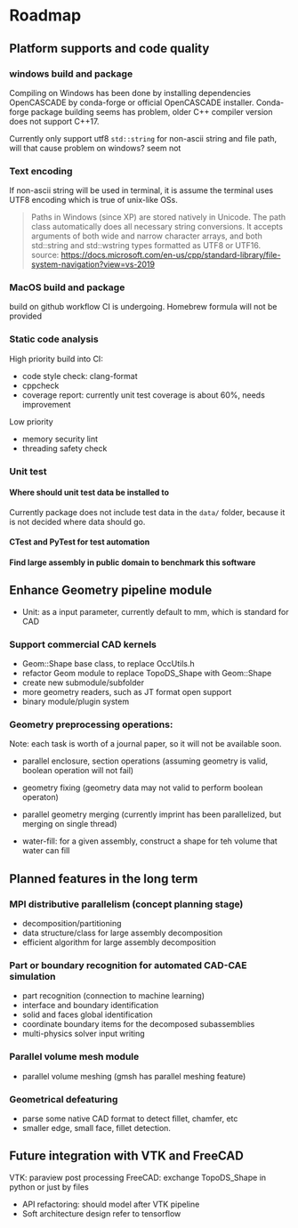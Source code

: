 

# Roadmap

## Platform supports and code quality
### windows build and package

Compiling on Windows has been done by installing dependencies OpenCASCADE by conda-forge or official OpenCASCADE installer.
Conda-forge package building seems has problem,  older C++ compiler version does not support C++17.

Currently only support utf8 `std::string` for non-ascii string and file path, will that cause problem on windows? seem not

### Text encoding
If non-ascii string will be used in terminal, it is assume the terminal uses UTF8 encoding which is true of unix-like OSs. 

> Paths in Windows (since XP) are stored natively in Unicode. The path class automatically does all necessary string conversions. It accepts arguments of both wide and narrow character arrays, and both std::string and std::wstring types formatted as UTF8 or UTF16.  source: https://docs.microsoft.com/en-us/cpp/standard-library/file-system-navigation?view=vs-2019

### MacOS build and package

build on github workflow CI is undergoing. Homebrew formula will not be provided 

### Static code analysis

High priority build into CI: 
+ code style check: clang-format
+ cppcheck
+ coverage report:  currently unit test coverage is about 60%, needs improvement

Low priority
+ memory security lint
+ threading safety check

### Unit test
#### Where should unit test data be installed to

Currently package does not include test data in the `data/` folder, because it is not decided where data should go. 


#### CTest and PyTest for test automation

#### Find large assembly in public domain to benchmark this software


## Enhance Geometry pipeline module

+ Unit: as a input parameter, currently default to mm, which is standard for CAD

### Support commercial CAD kernels
   + Geom::Shape base class, to replace OccUtils.h
   + refactor Geom module to replace TopoDS_Shape with Geom::Shape
   + create new submodule/subfolder 
   + more geometry readers, such as JT format open support
   + binary module/plugin system

### Geometry preprocessing operations:
Note: each task is worth of a journal paper, so it will not be available soon.
   - parallel enclosure, section operations (assuming geometry is valid, boolean operation will not fail)
   - geometry fixing (geometry data may not valid to perform boolean operaton)

   - parallel geometry merging (currently imprint has been parallelized, but merging on single thread)
   - water-fill: for a given assembly, construct a shape for teh volume that water can fill

## Planned features in the long term

### MPI distributive parallelism (concept planning stage)
   - decomposition/partitioning
   - data structure/class for large assembly decomposition
   - efficient algorithm for large assembly decomposition

### Part or boundary recognition for automated CAD-CAE simulation
   - part recognition (connection to machine learning)
   - interface and boundary identification 
   - solid and faces global identification
   - coordinate boundary items for the decomposed subassemblies
   - multi-physics solver input writing

### Parallel volume mesh module
   - parallel volume meshing (gmsh has parallel meshing feature)

### Geometrical defeaturing
   - parse some native CAD format to detect fillet, chamfer, etc
   - smaller edge, small face, fillet detection.

## Future integration with VTK and FreeCAD

VTK: paraview post processing
FreeCAD:   exchange TopoDS_Shape in python or just by files

   - API refactoring: should model after VTK pipeline
   - Soft architecture design refer to tensorflow


